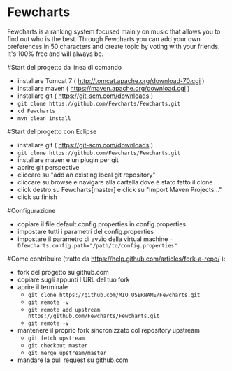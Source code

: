# Fewcharts
Fewcharts is a ranking system focused mainly on music that allows you to find out who is the best. Through Fewcharts you can add your own preferences in 50 characters and create topic by voting with your friends. It's 100% free and will always be.

#Start del progetto da linea di comando
- installare Tomcat 7 ( http://tomcat.apache.org/download-70.cgi )
- installare maven ( https://maven.apache.org/download.cgi )
- installare git ( https://git-scm.com/downloads )
- `git clone https://github.com/Fewcharts/Fewcharts.git`
- `cd Fewcharts`
- `mvn clean install`

#Start del progetto con Eclipse
- installare git ( https://git-scm.com/downloads )
- `git clone https://github.com/Fewcharts/Fewcharts.git`
- installare maven e un plugin per git
- aprire git perspective
- cliccare su "add an existing local git repository"
- cliccare su browse e navigare alla cartella dove è stato fatto il clone 
- click destro su Fewcharts[master] e click su "Import Maven Projects..."
- click su finish

#Configurazione
- copiare il file default.config.properties in config.properties
- impostare tutti i parametri del config.properties
- impostare il parametro di avvio della virtual machine 
  `-Dfewcharts.config.path="/path/to/config.properties"`

#Come contribuire (tratto da https://help.github.com/articles/fork-a-repo/ ):
- fork del progetto su github.com
- copiare sugli appunti l'URL del tuo fork
- aprire il terminale
  - `git clone https://github.com/MIO_USERNAME/Fewcharts.git`
  - `git remote -v`
  - `git remote add upstream https://github.com/Fewcharts/Fewcharts.git`
  - `git remote -v`
- mantenere il proprio fork sincronizzato col repository upstream
  - `git fetch upstream`
  - `git checkout master`
  - `git merge upstream/master`
- mandare la pull request su github.com

